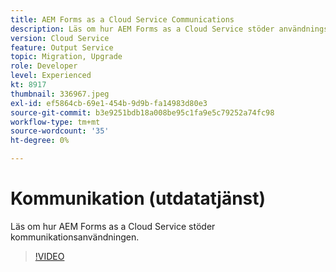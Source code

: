 ```yaml
---
title: AEM Forms as a Cloud Service Communications
description: Läs om hur AEM Forms as a Cloud Service stöder användningsexemplet för kommunikation.
version: Cloud Service
feature: Output Service
topic: Migration, Upgrade
role: Developer
level: Experienced
kt: 8917
thumbnail: 336967.jpeg
exl-id: ef5864cb-69e1-454b-9d9b-fa14983d80e3
source-git-commit: b3e9251bdb18a008be95c1fa9e5c79252a74fc98
workflow-type: tm+mt
source-wordcount: '35'
ht-degree: 0%

---
```


# Kommunikation (utdatatjänst)

Läs om hur AEM Forms as a Cloud Service stöder kommunikationsanvändningen.

>[!VIDEO](https://video.tv.adobe.com/v/336967?quality=12&learn=on)
